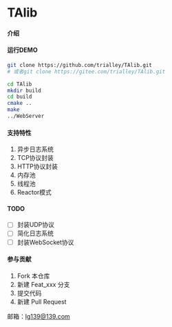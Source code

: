 # TAlib

#### 介绍


#### 运行DEMO

```bash
git clone https://github.com/trialley/TAlib.git
# 或者git clone https://gitee.com/trialley/TAlib.git

cd TAlib
mkdir build
cd build
cmake ..
make
../WebServer
```

#### 支持特性

1. 异步日志系统
2. TCP协议封装
3. HTTP协议封装
4. 内存池
5. 线程池
6. Reactor模式


#### TODO
- [ ] 封装UDP协议
- [ ] 简化日志系统
- [ ] 封装WebSocket协议
<!-- - [ ] 封装WebSocket协议 -->
<!-- - [ ] 封装WebSocket协议 -->
<!-- - [ ] 封装WebSocket协议 -->



#### 参与贡献
1.  Fork 本仓库
2.  新建 Feat_xxx 分支
3.  提交代码
4.  新建 Pull Request

邮箱：lg139@139.com
